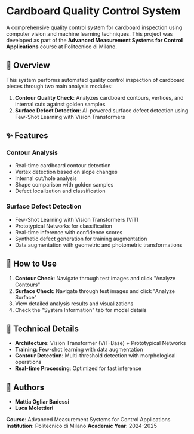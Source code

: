 # Cardboard Quality Control System

A comprehensive quality control system for cardboard inspection using computer vision and machine learning techniques. This project was developed as part of the **Advanced Measurement Systems for Control Applications** course at Politecnico di Milano.

## 🎯 Overview

This system performs automated quality control inspection of cardboard pieces through two main analysis modules:

1. **Contour Quality Check**: Analyzes cardboard contours, vertices, and internal cuts against golden samples
2. **Surface Defect Detection**: AI-powered surface defect detection using Few-Shot Learning with Vision Transformers

## ✨ Features

### Contour Analysis
- Real-time cardboard contour detection
- Vertex detection based on slope changes
- Internal cut/hole analysis
- Shape comparison with golden samples
- Defect localization and classification

### Surface Defect Detection
- Few-Shot Learning with Vision Transformers (ViT)
- Prototypical Networks for classification
- Real-time inference with confidence scores
- Synthetic defect generation for training augmentation
- Data augmentation with geometric and photometric transformations

## 🚀 How to Use

1. **Contour Check**: Navigate through test images and click "Analyze Contours"
2. **Surface Check**: Navigate through test images and click "Analyze Surface"
3. View detailed analysis results and visualizations
4. Check the "System Information" tab for model details

## 🔧 Technical Details

- **Architecture**: Vision Transformer (ViT-Base) + Prototypical Networks
- **Training**: Few-shot learning with data augmentation
- **Contour Detection**: Multi-threshold detection with morphological operations
- **Real-time Processing**: Optimized for fast inference

## 👥 Authors

- **Mattia Ogliar Badessi**
- **Luca Molettieri**

**Course**: Advanced Measurement Systems for Control Applications
**Institution**: Politecnico di Milano
**Academic Year**: 2024-2025